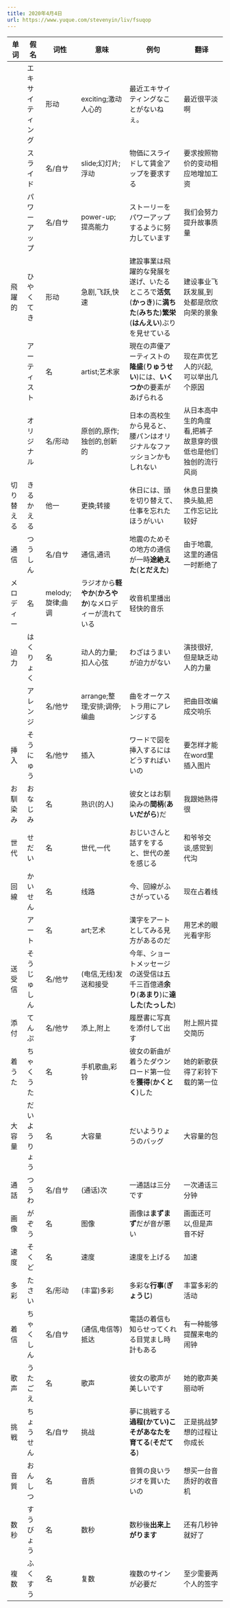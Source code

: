 ```yaml
---
title: 2020年4月4日
url: https://www.yuque.com/stevenyin/liv/fsuqop
---
```


| 单词 | 假名 | 词性 | 意味 | 例句 | 翻译 |
| --- | --- | --- | --- | --- | --- |
|  | エキサイティング | 形动 | exciting;激动人心的 | 最近エキサイティングなことがないねぇ。 | 最近很平淡啊 |
|  | スライド | 名/自サ | slide;幻灯片;浮动 | 物価にスライドして賃金アップを要求する | 要求按照物价的变动相应地增加工资 |
|  | パワーアップ | 名/自サ | power-up;提高能力 | ストーリーをパワーアップするように努力しています | 我们会努力提升故事质量 |
| 飛躍的 | ひやくてき | 形动 | 急剧,飞跃,快速 | 建設事業は飛躍的な発展を遂げ、いたるところで**活気**(**かっき**)に**満ちた**(**みちた**)**繁栄**(**はんえい**)ぶりを見せている | 建设事业飞跃发展,到处都是欣欣向荣的景象 |
|  | アーティスト | 名 | artist;艺术家 | 現在の声優アーティストの**隆盛**(**りゅうせい**)には、**いくつか**の要素があげられる | 现在声优艺人的兴起,可以举出几个原因 |
|  | オリジナル | 名/形动 | 原创的,原作;独创的,创新的 | 日本の高校生から見ると、腰パンはオリジナルなファッションかもしれない | 从日本高中生的角度看,把裤子故意穿的很低也是他们独创的流行风尚 |
| 切り替える | きるかえる | 他一 | 更换;转接 | 休日には、頭を切り替えて、仕事を忘れたほうがいい | 休息日里换换头脑,把工作忘记比较好 |
| 通信 | つうしん | 名/自サ | 通信,通讯 | 地震のためその地方の通信が一時**途絶えた**(**とだえた**) | 由于地震,这里的通信一时断绝了 |
| メロディー | 名 | melody;旋律;曲调 | ラジオから**軽やか**(**かろやか**)なメロディーが流れている | 收音机里播出轻快的音乐 |  |
| 迫力 | はくりょく | 名 | 动人的力量;扣人心弦 | わざはうまいが迫力がない | 演技很好,但是缺乏动人的力量 |
|  | アレンジ | 名/他サ | arrange;整理;安排;调停;编曲 | 曲をオーケストラ用にアレンジする | 把曲目改编成交响乐 |
| 挿入 | そうにゅう | 名/他サ | 插入 | ワードで図を挿入するにはどうすればいいの | 要怎样才能在word里插入图片 |
| お馴染み | おなじみ | 名 | 熟识(的人) | 彼女とはお馴染みの**間柄**(**あいだがら**)だ | 我跟她熟得很 |
| 世代 | せだい | 名 | 世代,一代 | おじいさんと話すをすると、世代の差を感じる | 和爷爷交谈,感觉到代沟 |
| 回線 | かいせん | 名 | 线路 | 今、回線がふさがっている | 现在占着线 |
|  | アート | 名 | art;艺术 | 漢字をアートとしてみる見方があるのだ | 用艺术的眼光看字形 |
| 送受信 | そうじゅしん | 名/他サ | (电信,无线)发送和接受 | 今年、ショートメッセージの送受信は五千三百億通**余り**(**あまり**)に**達した**(**たっした**) |  |
| 添付 | てんぷ | 名/他サ | 添上,附上 | 履歴書に写真を添付して出す | 附上照片提交简历 |
| 着うた | ちゃくうた | 名 | 手机歌曲,彩铃 | 彼女の新曲が着うたダウンロード第一位を**獲得**(**かくとく**)した | 她的新歌获得了彩铃下载的第一位 |
| 大容量 | だいようりょう | 名 | 大容量 | だいようりょうのバッグ | 大容量的包 |
| 通話 | つうわ | 名/自サ | (通话)次 | 一通話は三分です | 一次通话三分钟 |
| 画像 | がぞう | 名 | 图像 | 画像は**まずまず**だが音が悪い | 画面还可以,但是声音不好 |
| 速度 | そくど | 名 | 速度 | 速度を上げる | 加速 |
| 多彩 | たさい | 名/形动 | (丰富)多彩 | 多彩な**行事**(**ぎょうじ**) | 丰富多彩的活动 |
| 着信 | ちゃくしん | 名/自サ | (通信,电信等)抵达 | 電話の着信も知らせってくれる目覚まし時計もある | 有一种能够提醒来电的闹钟 |
| 歌声 | うたごえ | 名 | 歌声 | 彼女の歌声が美しいです | 她的歌声美丽动听 |
| 挑戦 | ちょうせん | 名/自サ | 挑战 | 夢に挑戦する**過程(かてい)**こそがあなたを**育てる**(**そだてる**) | 正是挑战梦想的过程让你成长 |
| 音質 | おんしつ | 名 | 音质 | 音質の良いラジオを買いたいの | 想买一台音质好的收音机 |
| 数秒 | すうびょう | 名 | 数秒 | 数秒後**出来上がります** | 还有几秒钟就好了 |
| 複数 | ふくすう | 名 | 复数 | 複数のサインが必要だ | 至少需要两个人的签字 |
